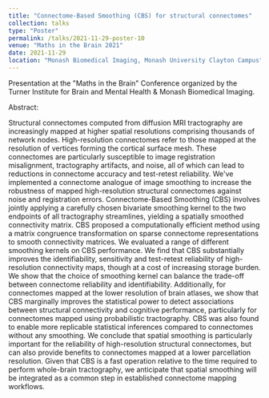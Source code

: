 ```yaml
---
title: "Connectome-Based Smoothing (CBS) for structural connectomes"
collection: talks
type: "Poster"
permalink: /talks/2021-11-29-poster-10
venue: "Maths in the Brain 2021"
date: 2021-11-29
location: "Monash Biomedical Imaging, Monash University Clayton Campus"
---
```


Presentation at the "Maths in the Brain" Conference organized by the Turner Institute for Brain and Mental Health & Monash Biomedical Imaging.

Abstract:

Structural connectomes computed from diffusion MRI tractography are increasingly mapped at higher spatial resolutions comprising thousands of network nodes. High-resolution connectomes refer to those mapped at the resolution of vertices forming the cortical surface mesh. These connectomes are particularly susceptible to image registration misalignment, tractography artifacts, and noise, all of which can lead to reductions in connectome accuracy and test-retest reliability. We've implemented a connectome analogue of image smoothing to increase the robustness of mapped high-resolution structural connectomes against noise and registration errors. Connectome-Based Smoothing (CBS) involves jointly applying a carefully chosen bivariate smoothing kernel to the two endpoints of all tractography streamlines, yielding a spatially smoothed connectivity matrix. CBS proposed a computationally efficient method using a matrix congruence transformation on sparse connectome representations to smooth connectivity matrices. We evaluated a range of different smoothing kernels on CBS performance. We find that CBS substantially improves the identifiability, sensitivity and test-retest reliability of high-resolution connectivity maps, though at a cost of increasing storage burden. We show that the choice of smoothing kernel can balance the trade-off between connectome reliability and identifiability. Additionally, for connectomes mapped at the lower resolution of brain atlases, we show that CBS marginally improves the statistical power to detect associations between structural connectivity and cognitive performance, particularly for connectomes mapped using probabilistic tractography. CBS was also found to enable more replicable statistical inferences compared to connectomes without any smoothing. We conclude that spatial smoothing is particularly important for the reliability of high-resolution structural connectomes, but can also provide benefits to connectomes mapped at a lower parcellation resolution. Given that CBS is a fast operation relative to the time required to perform whole-brain tractography, we anticipate that spatial smoothing will be integrated as a common step in established connectome mapping workflows.
